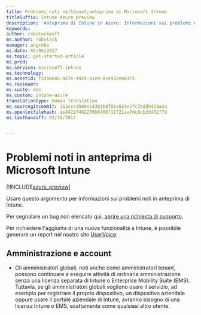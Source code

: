 ```yaml
---
title: Problemi noti nell&quot;anteprima di Microsoft Intune
titleSuffix: Intune Azure preview
description: 'Anteprima di Intune in Azure: Informazioni sui problemi noti in anteprima'
keywords: 
author: robstackmsft
ms.author: robstack
manager: angrobe
ms.date: 02/06/2017
ms.topic: get-started-article
ms.prod: 
ms.service: microsoft-intune
ms.technology: 
ms.assetid: f33a6645-a57e-4424-a1e9-0ce932ea83c5
ms.reviewer: 
ms.suite: ems
ms.custom: intune-azure
translationtype: Human Translation
ms.sourcegitcommit: 153cce3809e24303b8f88a833e2fc7bdd9428a4a
ms.openlocfilehash: ee4422f462270b6466f11721aa7dc8cb2d432f7d
ms.lasthandoff: 02/18/2017


---
```


# <a name="known-issues-in-the-microsoft-intune-preview"></a>Problemi noti in anteprima di Microsoft Intune


[!INCLUDE[azure_preview](../includes/azure_preview.md)]


Usare questo argomento per informazioni sui problemi noti in anteprima di Intune.

Per segnalare un bug non elencato qui, [aprire una richiesta di supporto](https://docs.microsoft.com/intune/troubleshoot/how-to-get-support-for-microsoft-intune).

Per richiedere l'aggiunta di una nuova funzionalità a Intune, è possibile generare un report nel nostro sito [UserVoice](https://microsoftintune.uservoice.com/forums/291681-ideas/category/189016-azure-admin-console).

## <a name="administration-and-accounts"></a>Amministrazione e account

- Gli amministratori globali, noti anche come amministratori tenant, possono continuare a eseguire attività di ordinaria amministrazione senza una licenza separata di Intune o Enterprise Mobility Suite (EMS). Tuttavia, se gli amministratori globali vogliono usare il servizio, ad esempio per registrare il proprio dispositivo, un dispositivo aziendale oppure usare il portale aziendale di Intune, avranno bisogno di una licenza Intune o EMS, esattamente come qualsiasi altro utente.

